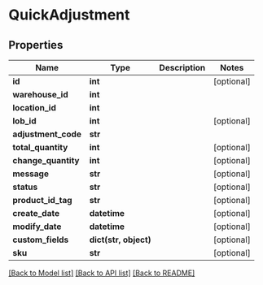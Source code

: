 # QuickAdjustment

## Properties
Name | Type | Description | Notes
------------ | ------------- | ------------- | -------------
**id** | **int** |  | [optional] 
**warehouse_id** | **int** |  | 
**location_id** | **int** |  | 
**lob_id** | **int** |  | [optional] 
**adjustment_code** | **str** |  | 
**total_quantity** | **int** |  | [optional] 
**change_quantity** | **int** |  | [optional] 
**message** | **str** |  | [optional] 
**status** | **str** |  | [optional] 
**product_id_tag** | **str** |  | [optional] 
**create_date** | **datetime** |  | [optional] 
**modify_date** | **datetime** |  | [optional] 
**custom_fields** | **dict(str, object)** |  | [optional] 
**sku** | **str** |  | [optional] 

[[Back to Model list]](../README.md#documentation-for-models) [[Back to API list]](../README.md#documentation-for-api-endpoints) [[Back to README]](../README.md)


